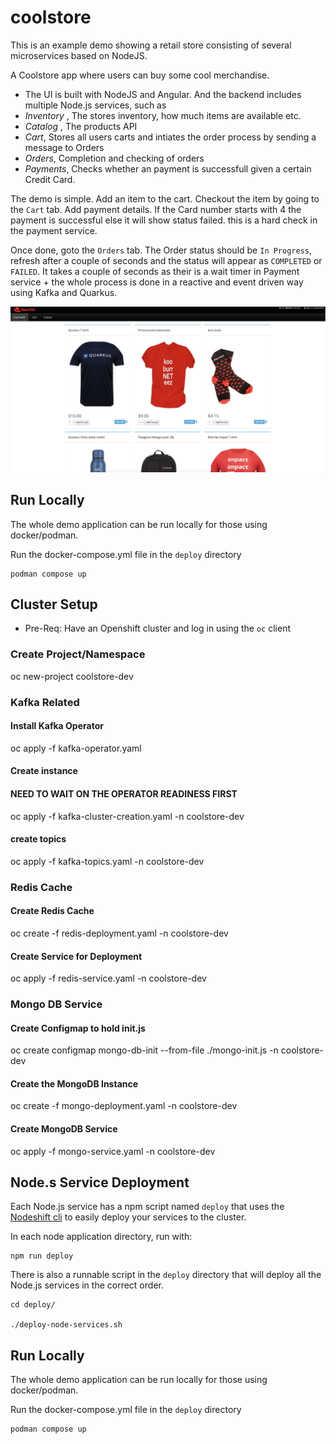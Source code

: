# coolstore
This is an example demo showing a retail store consisting of several microservices based on NodeJS.

A Coolstore app where users can buy some cool merchandise.


- The UI is built with NodeJS and Angular. And the backend includes multiple Node.js services, such as
- *Inventory* , The stores inventory, how much items are available etc.
- *Catalog* , The products API
- *Cart*, Stores all users carts and intiates the order process by sending a message to Orders
- *Orders*, Completion and checking of orders
- *Payments*, Checks whether an payment is successfull given a certain Credit Card.

The demo is simple. Add an item to the cart. Checkout the item by going to the `Cart` tab. Add payment details. If the Card number starts with 4 the payment is successful else it will show status failed. this is a hard check in the payment service.

Once done, goto the `Orders` tab. The Order status should be `In Progress`, refresh after a couple of seconds and the status will appear as `COMPLETED` or `FAILED`. It takes a couple of seconds as their is a wait timer in Payment service + the whole process is done in a reactive and event driven way using Kafka and Quarkus.

![Architecture Screenshot](./docs/images/coolstore-ui.png)

## Run Locally

The whole demo application can be run locally for those using docker/podman.

Run the docker-compose.yml file in the `deploy` directory

```
podman compose up
```

## Cluster Setup

* Pre-Req: Have an Openshift cluster and log in using the `oc` client

### Create Project/Namespace

oc new-project coolstore-dev

### Kafka Related

#### Install Kafka Operator

oc apply -f kafka-operator.yaml


#### Create instance

#### NEED TO WAIT ON THE OPERATOR READINESS FIRST

oc apply -f kafka-cluster-creation.yaml -n coolstore-dev

#### create topics

oc apply -f kafka-topics.yaml -n coolstore-dev

### Redis Cache

#### Create Redis Cache

oc create -f redis-deployment.yaml -n coolstore-dev

#### Create Service for Deployment

oc apply -f redis-service.yaml -n coolstore-dev



### Mongo DB Service

#### Create Configmap to hold init.js

oc create configmap mongo-db-init --from-file ./mongo-init.js -n coolstore-dev

#### Create the MongoDB Instance

oc create -f mongo-deployment.yaml -n coolstore-dev

#### Create MongoDB Service
oc apply -f mongo-service.yaml -n coolstore-dev


## Node.s Service Deployment

Each Node.js service has a npm script named `deploy` that uses the [Nodeshift cli](https://www.npmjs.com/package/nodeshift) to easily deploy your services to the cluster.

In each node application directory, run with:

```
npm run deploy
```

There is also a runnable script in the `deploy` directory that will deploy all the Node.js services in the correct order.

```
cd deploy/

./deploy-node-services.sh
```

## Run Locally

The whole demo application can be run locally for those using docker/podman.

Run the docker-compose.yml file in the `deploy` directory

```
podman compose up
```